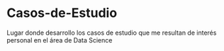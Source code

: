 # Casos-de-Estudio
Lugar donde desarrollo los casos de estudio que me resultan de interés personal en el área de Data Science
